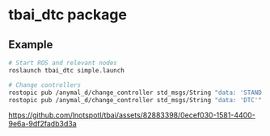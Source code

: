 # tbai_dtc package

## Example
```bash
# Start ROS and relevant nodes
roslaunch tbai_dtc simple.launch

# Change controllers
rostopic pub /anymal_d/change_controller std_msgs/String "data: 'STAND'"
rostopic pub /anymal_d/change_controller std_msgs/String "data: 'DTC'"
```




https://github.com/lnotspotl/tbai/assets/82883398/0ecef030-1581-4400-9e6a-9df2fadb3d3a

